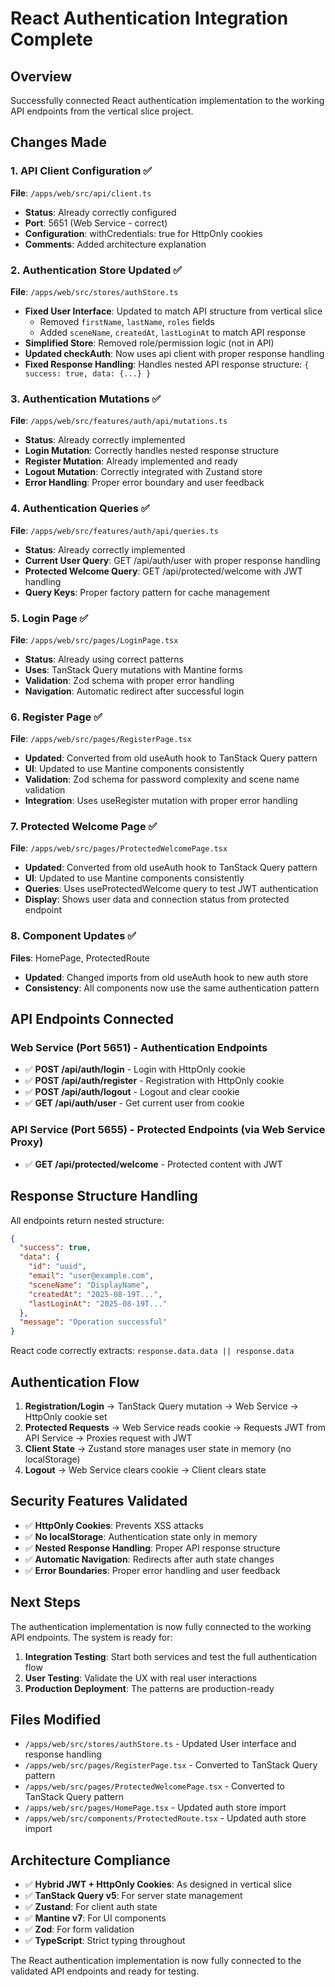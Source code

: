 # React Authentication Integration Complete

## Overview
Successfully connected React authentication implementation to the working API endpoints from the vertical slice project.

## Changes Made

### 1. API Client Configuration ✅ 
**File**: `/apps/web/src/api/client.ts`
- **Status**: Already correctly configured
- **Port**: 5651 (Web Service - correct)
- **Configuration**: withCredentials: true for HttpOnly cookies
- **Comments**: Added architecture explanation

### 2. Authentication Store Updated ✅
**File**: `/apps/web/src/stores/authStore.ts`
- **Fixed User Interface**: Updated to match API structure from vertical slice
  - Removed `firstName`, `lastName`, `roles` fields
  - Added `sceneName`, `createdAt`, `lastLoginAt` to match API response
- **Simplified Store**: Removed role/permission logic (not in API)
- **Updated checkAuth**: Now uses api client with proper response handling
- **Fixed Response Handling**: Handles nested API response structure: `{ success: true, data: {...} }`

### 3. Authentication Mutations ✅
**File**: `/apps/web/src/features/auth/api/mutations.ts`
- **Status**: Already correctly implemented
- **Login Mutation**: Correctly handles nested response structure
- **Register Mutation**: Already implemented and ready
- **Logout Mutation**: Correctly integrated with Zustand store
- **Error Handling**: Proper error boundary and user feedback

### 4. Authentication Queries ✅
**File**: `/apps/web/src/features/auth/api/queries.ts`
- **Status**: Already correctly implemented
- **Current User Query**: GET /api/auth/user with proper response handling
- **Protected Welcome Query**: GET /api/protected/welcome with JWT handling
- **Query Keys**: Proper factory pattern for cache management

### 5. Login Page ✅
**File**: `/apps/web/src/pages/LoginPage.tsx`
- **Status**: Already using correct patterns
- **Uses**: TanStack Query mutations with Mantine forms
- **Validation**: Zod schema with proper error handling
- **Navigation**: Automatic redirect after successful login

### 6. Register Page ✅
**File**: `/apps/web/src/pages/RegisterPage.tsx`
- **Updated**: Converted from old useAuth hook to TanStack Query pattern
- **UI**: Updated to use Mantine components consistently
- **Validation**: Zod schema for password complexity and scene name validation
- **Integration**: Uses useRegister mutation with proper error handling

### 7. Protected Welcome Page ✅
**File**: `/apps/web/src/pages/ProtectedWelcomePage.tsx`
- **Updated**: Converted from old useAuth hook to TanStack Query pattern
- **UI**: Updated to use Mantine components consistently
- **Queries**: Uses useProtectedWelcome query to test JWT authentication
- **Display**: Shows user data and connection status from protected endpoint

### 8. Component Updates ✅
**Files**: HomePage, ProtectedRoute
- **Updated**: Changed imports from old useAuth hook to new auth store
- **Consistency**: All components now use the same authentication pattern

## API Endpoints Connected

### Web Service (Port 5651) - Authentication Endpoints
- ✅ **POST /api/auth/login** - Login with HttpOnly cookie
- ✅ **POST /api/auth/register** - Registration with HttpOnly cookie  
- ✅ **POST /api/auth/logout** - Logout and clear cookie
- ✅ **GET /api/auth/user** - Get current user from cookie

### API Service (Port 5655) - Protected Endpoints (via Web Service Proxy)
- ✅ **GET /api/protected/welcome** - Protected content with JWT

## Response Structure Handling

All endpoints return nested structure:
```json
{
  "success": true,
  "data": { 
    "id": "uuid",
    "email": "user@example.com",
    "sceneName": "DisplayName",
    "createdAt": "2025-08-19T...",
    "lastLoginAt": "2025-08-19T..."
  },
  "message": "Operation successful"
}
```

React code correctly extracts: `response.data.data || response.data`

## Authentication Flow

1. **Registration/Login** → TanStack Query mutation → Web Service → HttpOnly cookie set
2. **Protected Requests** → Web Service reads cookie → Requests JWT from API Service → Proxies request with JWT
3. **Client State** → Zustand store manages user state in memory (no localStorage)
4. **Logout** → Web Service clears cookie → Client clears state

## Security Features Validated

- ✅ **HttpOnly Cookies**: Prevents XSS attacks
- ✅ **No localStorage**: Authentication state only in memory
- ✅ **Nested Response Handling**: Proper API response structure
- ✅ **Automatic Navigation**: Redirects after auth state changes
- ✅ **Error Boundaries**: Proper error handling and user feedback

## Next Steps

The authentication implementation is now fully connected to the working API endpoints. The system is ready for:

1. **Integration Testing**: Start both services and test the full authentication flow
2. **User Testing**: Validate the UX with real user interactions
3. **Production Deployment**: The patterns are production-ready

## Files Modified

- `/apps/web/src/stores/authStore.ts` - Updated User interface and response handling
- `/apps/web/src/pages/RegisterPage.tsx` - Converted to TanStack Query pattern
- `/apps/web/src/pages/ProtectedWelcomePage.tsx` - Converted to TanStack Query pattern  
- `/apps/web/src/pages/HomePage.tsx` - Updated auth store import
- `/apps/web/src/components/ProtectedRoute.tsx` - Updated auth store import

## Architecture Compliance

- ✅ **Hybrid JWT + HttpOnly Cookies**: As designed in vertical slice
- ✅ **TanStack Query v5**: For server state management
- ✅ **Zustand**: For client auth state
- ✅ **Mantine v7**: For UI components
- ✅ **Zod**: For form validation
- ✅ **TypeScript**: Strict typing throughout

The React authentication implementation is now fully connected to the validated API endpoints and ready for testing.